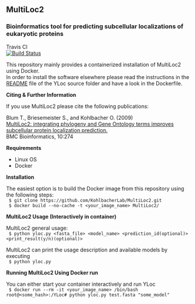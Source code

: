 ## MultiLoc2
### Bioinformatics tool for predicting subcellular localizations of eukaryotic proteins

Travis CI  
[![Build Status](https://travis-ci.org/KohlbacherLab/MultiLoc2.svg?branch=master)](https://travis-ci.org/KohlbacherLab/MultiLoc2)  

This repository mainly provides a containerized installation of MultiLoc2 using Docker.  
In order to install the software elsewhere please read the instructions in the  
[README](MultiLoc2/README) file of the YLoc source folder and have a look in the Dockerfile.  


**Citing & Further Information**  

If you use MultiLoc2 please cite the following publications:

Blum T., Briesemeister S., and Kohlbacher O. (2009)  
[MultiLoc2: integrating phylogeny and Gene Ontology terms improves subcellular protein localization prediction.](https://doi.org/10.1186/1471-2105-10-274)  
BMC Bioinformatics, 10:274
  
  
**Requirements**  

- Linux OS
- Docker


**Installation**

The easiest option is to build the Docker image from this repository using the following steps:  
` $ git clone https://github.com/KohlbacherLab/MultiLoc2.git`  
` $ docker build --no-cache -t <your_image_name> MultiLoc2/`  

**MultiLoc2 Usage (Interactively in container)**  

MultiLoc2 general usage:  
` $ python yloc.py <fasta_file> <model_name> <prediction_id(optional)> <print_result(y/n)(optional)>`  

MultiLoc2 can print the usage description and available models by executing  
` $ python yloc.py`  

**Running MultiLoc2 Using Docker run**  

You can either start your container interactively and run YLoc  
` $ docker run --rm -it <your_image_name> /bin/bash`  
`root@<some_hash>:/YLoc# python yloc.py test.fasta "some_model"`  


